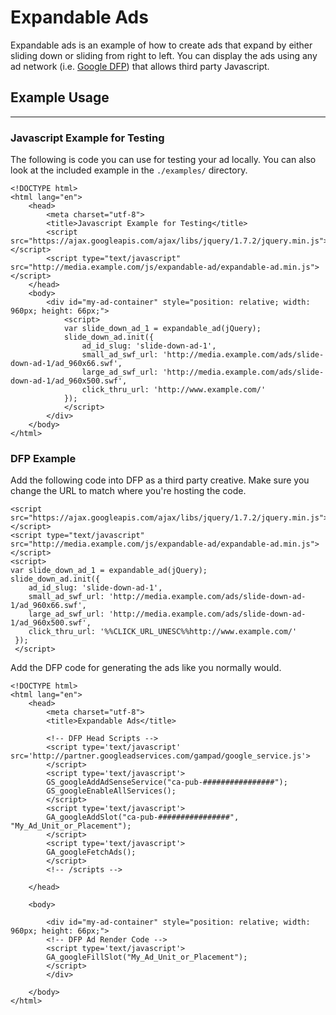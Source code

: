 Expandable Ads
==============

Expandable ads is an example of how to create ads that expand by either sliding down or sliding from right to left. You can display the ads using any ad network (i.e. [Google DFP][DFP]) that allows third party Javascript.

[DFP]: http://www.google.com/dfp/

Example Usage
-------------
-------------


### Javascript Example for Testing

The following is code you can use for testing your ad locally. You can also look at the included example in the `./examples/` directory.

    <!DOCTYPE html>
    <html lang="en">
        <head>
            <meta charset="utf-8">
            <title>Javascript Example for Testing</title>
            <script src="https://ajax.googleapis.com/ajax/libs/jquery/1.7.2/jquery.min.js"></script>
            <script type="text/javascript" src="http://media.example.com/js/expandable-ad/expandable-ad.min.js"></script>
        </head>
        <body>
            <div id="my-ad-container" style="position: relative; width: 960px; height: 66px;">
                <script>
                var slide_down_ad_1 = expandable_ad(jQuery);
                slide_down_ad.init({
                    ad_id_slug: 'slide-down-ad-1',
                    small_ad_swf_url: 'http://media.example.com/ads/slide-down-ad-1/ad_960x66.swf',
                    large_ad_swf_url: 'http://media.example.com/ads/slide-down-ad-1/ad_960x500.swf',
                    click_thru_url: 'http://www.example.com/'
                });
                </script>
            </div>
        </body>
    </html>

### DFP Example

Add the following code into DFP as a third party creative. Make sure you change the URL to match where you're hosting the code.

    <script src="https://ajax.googleapis.com/ajax/libs/jquery/1.7.2/jquery.min.js"></script>
    <script type="text/javascript" src="http://media.example.com/js/expandable-ad/expandable-ad.min.js"></script>
    <script>
    var slide_down_ad_1 = expandable_ad(jQuery);
    slide_down_ad.init({
        ad_id_slug: 'slide-down-ad-1',
        small_ad_swf_url: 'http://media.example.com/ads/slide-down-ad-1/ad_960x66.swf',
        large_ad_swf_url: 'http://media.example.com/ads/slide-down-ad-1/ad_960x500.swf',
        click_thru_url: '%%CLICK_URL_UNESC%%http://www.example.com/'
     });
     </script>

Add the DFP code for generating the ads like you normally would.

    <!DOCTYPE html>
    <html lang="en">
        <head>
            <meta charset="utf-8">
            <title>Expandable Ads</title>

            <!-- DFP Head Scripts -->
            <script type='text/javascript' src='http://partner.googleadservices.com/gampad/google_service.js'>
            </script>
            <script type='text/javascript'>
            GS_googleAddAdSenseService("ca-pub-################");
            GS_googleEnableAllServices();
            </script>
            <script type='text/javascript'>
            GA_googleAddSlot("ca-pub-################", "My_Ad_Unit_or_Placement");
            </script>
            <script type='text/javascript'>
            GA_googleFetchAds();
            </script>
            <!-- /scripts -->

        </head>

        <body>

            <div id="my-ad-container" style="position: relative; width: 960px; height: 66px;">
            <!-- DFP Ad Render Code -->
            <script type='text/javascript'>
            GA_googleFillSlot("My_Ad_Unit_or_Placement");
            </script>
            </div>

        </body>
    </html>

